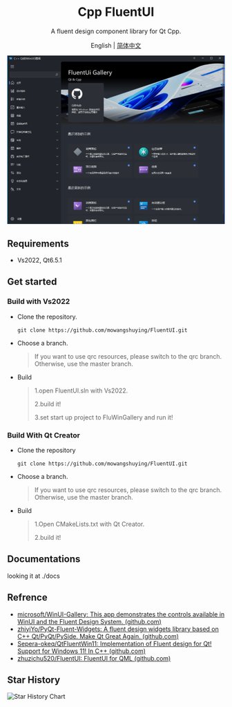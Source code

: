 <h1 align="center">
  Cpp FluentUI 
</h1>

<p align="center">
  A fluent design component library for Qt Cpp.
</p>

<p align="center">
English | <a href="README_zh_CN.md">简体中文</a>
</p>


<div align=center>
  <img src="docs/gallery-atomOneDark.png">
</div>




## Requirements

+ Vs2022, Qt6.5.1

## Get started

### Build with Vs2022

* Clone the repository.

  ```SHELL
  git clone https://github.com/mowangshuying/FluentUI.git
  ```

* Choose a branch.

  > If you want to use qrc resources, please switch to the qrc branch. Otherwise, use the master branch.
  
* Build

  >1.open FluentUI.sln with Vs2022.
  >
  >2.build it!
  >
  >3.set start up project to FluWinGallery and run it!

### Build With Qt Creator

* Clone the repository

  ```shell
  git clone https://github.com/mowangshuying/FluentUI.git
  ```

* Choose a branch.

  > If you want to use qrc resources, please switch to the qrc branch. Otherwise, use the master branch.
  
* Build

  > 1.Open CMakeLists.txt with Qt Creator.
  >
  > 2.build it!

##  Documentations

looking it at ./docs

## Refrence

+ [microsoft/WinUI-Gallery: This app demonstrates the controls available in WinUI and the Fluent Design System. (github.com)](https://github.com/microsoft/WinUI-Gallery)
+ [zhiyiYo/PyQt-Fluent-Widgets: A fluent design widgets library based on C++ Qt/PyQt/PySide. Make Qt Great Again. (github.com)](https://github.com/zhiyiYo/PyQt-Fluent-Widgets)
+ [Sepera-okeq/QtFluentWin11: Implementation of Fluent design for Qt! Support for Windows 11! In С++ (github.com)](https://github.com/Sepera-okeq/QtFluentWin11)
+ [zhuzichu520/FluentUI: FluentUI for QML (github.com)](https://github.com/zhuzichu520/FluentUI)

## Star History

![Star History Chart](https://api.star-history.com/svg?repos=mowangshuying/FluentUI&type=Date)

